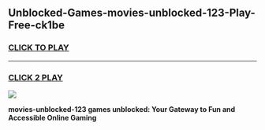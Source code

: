 
## Unblocked-Games-movies-unblocked-123-Play-Free-ck1be
<h3>
<a href="https://premium76.site?title=movies-unblocked-123&ref=20M">CLICK TO PLAY</a></h3>
<hr>

<h3>
<a href="https://premium76.site?title=movies-unblocked-123&ref=20M">CLICK 2 PLAY</a>
  
</h3>

<a href="https://premium76.site?title=movies-unblocked-123&ref=19M"><img src="https://clearcache.store/games.png"></a>


**movies-unblocked-123 games unblocked: Your Gateway to Fun and Accessible Online Gaming**

